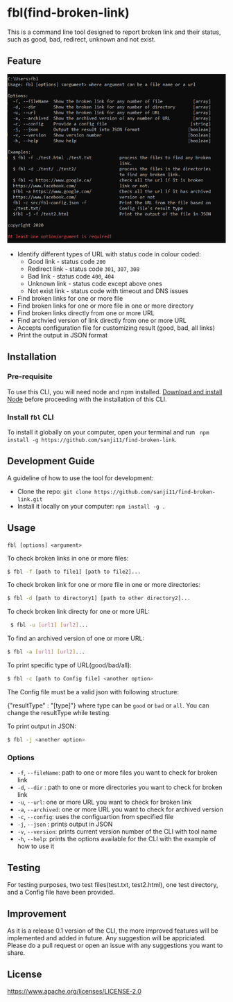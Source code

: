 # fbl(find-broken-link)

This is a command line tool designed to report broken link and their status, such as good, bad, redirect, unknown and not exist. 

## Feature

![fbl](./fbl_cmd.PNG)

* Identify different types of URL with status code in colour coded:
    - Good link - status code `200`
    - Redirect link - status code `301`, `307`, `308`
    - Bad link - status code `400`, `404`
    - Unknown link - status code except above ones
    - Not exist link - status code with timeout and DNS issues
* Find broken links for one or more file
* Find broken links for one or more file in one or more directory
* Find broken links directly from one or more URL
* Find archvied version of link directly from one or more URL
* Accepts configuration file for customizing result (good, bad, all links)
* Print the output in JSON format

## Installation

### Pre-requisite

To use this CLI, you will need node and npm installed. [Download and install Node](https://nodejs.org/en/download/) before proceeding with the installation of this CLI.

### Install `fbl` CLI

To install it globally on your computer, open your terminal and run ` npm install -g https://github.com/sanji11/find-broken-link`. 

## Development Guide

A guideline of how to use the tool for development:

- Clone the repo: `git clone https://github.com/sanji11/find-broken-link.git`
- Install it locally on your computer: `npm install -g .`

## Usage

`fbl [options] <argument>`

To check broken links in one or more files:

```sh
$ fbl -f [path to file1] [path to file2]...
```

To check broken link for one or more file in one or more directories:

```sh
$ fbl -d [path to directory1] [path to other directory2]...
```

To check broken link directy for one or more URL:

```sh
 $ fbl -u [url1] [url2]...
 ``` 
To find an archived version of one or more URL:

```sh
$ fbl -a [url1] [url2]... 
```
To print specific type of URL(good/bad/all):

```sh
$ fbl -c [path to Config file] <another option>
```
The Config file must be a valid json with following structure:

{"resultType" : "[type]"} where type can be `good` or `bad` or `all`. You can change the resultType while testing.

To print output in JSON:

```sh
$ fbl -j <another option>
```

### Options

* `-f`, `--fileName`: path to one or more files you want to check for broken link
* `-d`, `--dir` : path to one or more directories you want to check for broken link
* `-u`, `--url`: one or more URL you want to check for broken link
* `-a`, `--archived`: one or more URL you want to check for archived version
* `-c`, `--config`: uses the configuartion from specified file
* `-j`, `--json` : prints output in JSON
* `-v`, `--version`: prints current version number of the CLI with tool name
* `-h`, `--help`: prints the options available for the CLI with the example of how to use it

## Testing

For testing purposes, two test files(test.txt, test2.html), one test directory, and a Config file have been provided.

## Improvement

As it is a release 0.1 version of the CLI, the more improved features will be implemented and added in future. Any suggestion will be appriciated. Please do a pull request or open an issue with any suggestions you want to share.

## License

https://www.apache.org/licenses/LICENSE-2.0
